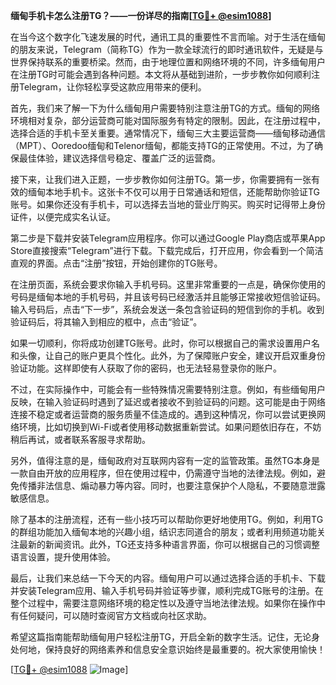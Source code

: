 **缅甸手机卡怎么注册TG？——一份详尽的指南[[TG💪+ @esim1088](https://t.me/s/esim1088)]**

在当今这个数字化飞速发展的时代，通讯工具的重要性不言而喻。对于生活在缅甸的朋友来说，Telegram（简称TG）作为一款全球流行的即时通讯软件，无疑是与世界保持联系的重要桥梁。然而，由于地理位置和网络环境的不同，许多缅甸用户在注册TG时可能会遇到各种问题。本文将从基础到进阶，一步步教你如何顺利注册Telegram，让你轻松享受这款应用带来的便利。

首先，我们来了解一下为什么缅甸用户需要特别注意注册TG的方式。缅甸的网络环境相对复杂，部分运营商可能对国际服务有特定的限制。因此，在注册过程中，选择合适的手机卡至关重要。通常情况下，缅甸三大主要运营商——缅甸移动通信（MPT）、Ooredoo缅甸和Telenor缅甸，都能支持TG的正常使用。不过，为了确保最佳体验，建议选择信号稳定、覆盖广泛的运营商。

接下来，让我们进入正题，一步步教你如何注册TG。第一步，你需要拥有一张有效的缅甸本地手机卡。这张卡不仅可以用于日常通话和短信，还能帮助你验证TG账号。如果你还没有手机卡，可以选择去当地的营业厅购买。购买时记得带上身份证件，以便完成实名认证。

第二步是下载并安装Telegram应用程序。你可以通过Google Play商店或苹果App Store直接搜索“Telegram”进行下载。下载完成后，打开应用，你会看到一个简洁直观的界面。点击“注册”按钮，开始创建你的TG账号。

在注册页面，系统会要求你输入手机号码。这里非常重要的一点是，确保你使用的号码是缅甸本地的手机号码，并且该号码已经激活并且能够正常接收短信验证码。输入号码后，点击“下一步”，系统会发送一条包含验证码的短信到你的手机。收到验证码后，将其输入到相应的框中，点击“验证”。

如果一切顺利，你将成功创建TG账号。此时，你可以根据自己的需求设置用户名和头像，让自己的账户更具个性化。此外，为了保障账户安全，建议开启双重身份验证功能。这样即使有人获取了你的密码，也无法轻易登录你的账户。

不过，在实际操作中，可能会有一些特殊情况需要特别注意。例如，有些缅甸用户反映，在输入验证码时遇到了延迟或者接收不到验证码的问题。这可能是由于网络连接不稳定或者运营商的服务质量不佳造成的。遇到这种情况，你可以尝试更换网络环境，比如切换到Wi-Fi或者使用移动数据重新尝试。如果问题依旧存在，不妨稍后再试，或者联系客服寻求帮助。

另外，值得注意的是，缅甸政府对互联网内容有一定的监管政策。虽然TG本身是一款自由开放的应用程序，但在使用过程中，仍需遵守当地的法律法规。例如，避免传播非法信息、煽动暴力等内容。同时，也要注意保护个人隐私，不要随意泄露敏感信息。

除了基本的注册流程，还有一些小技巧可以帮助你更好地使用TG。例如，利用TG的群组功能加入缅甸本地的兴趣小组，结识志同道合的朋友；或者利用频道功能关注最新的新闻资讯。此外，TG还支持多种语言界面，你可以根据自己的习惯调整语言设置，提升使用体验。

最后，让我们来总结一下今天的内容。缅甸用户可以通过选择合适的手机卡、下载并安装Telegram应用、输入手机号码并验证等步骤，顺利完成TG账号的注册。在整个过程中，需要注意网络环境的稳定性以及遵守当地法律法规。如果你在操作中有任何疑问，可以随时查阅官方文档或向社区求助。

希望这篇指南能帮助缅甸用户轻松注册TG，开启全新的数字生活。记住，无论身处何地，保持良好的网络素养和信息安全意识始终是最重要的。祝大家使用愉快！

[[TG💪+ @esim1088](https://t.me/s/esim1088) ![Image](https://i.postimg.cc/4NQfJmqS/Snipaste-2025-05-13-00-14-12.png)]